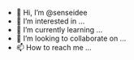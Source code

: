 - 👋 Hi, I’m @senseidee
- 👀 I’m interested in ...
- 🌱 I’m currently learning ...
- 💞️ I’m looking to collaborate on ...
- 📫 How to reach me ...

<!---
senseidee/senseidee is a ✨ special ✨ repository because its `README.md` (this file) appears on your GitHub profile.
You can click the Preview link to take a look at your changes.
--->
